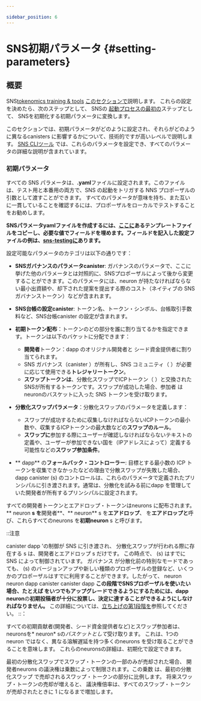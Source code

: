 ```yaml
---

sidebar_position: 6
---
```

# SNS初期パラメータ {\#setting-parameters}

## 概要

[](https://wiki.internetcomputer.org/wiki/How-To:_SNS_tokenomics_configuration)SNS[tokenomics training & tools](https://wiki.internetcomputer.org/wiki/How-To:_SNS_tokenomics_configuration)
[このセクションで](./tokenomics-intro.md)説明します。 これらの設定を決めたら、次のステップとして、 SNSの
[起動プロセスの最初の](../launching/launch-steps-1proposal.md)ステップとして、 SNSを初期化する初期パラメータに変換します。

このセクションでは、初期パラメータがどのように設定され、それらがどのように異なるcanisters に影響するかについて、技術的ですが高いレベルで説明します。
[SNS CLIツール](https://github.com/dfinity/ic/tree/master/rs/sns/cli)
では、これらのパラメータを設定でき、すべてのパラメータの詳細な説明が含まれています。

### 初期パラメータ

すべての SNS パラメータは、**.yaml**ファイルに設定されます。このファイルは、テスト用と本番用の両方で、SNS の起動をトリガする NNS プロポーザルの引数として渡すことができます。
すべてのパラメータが意味を持ち、また互いに一貫していることを確認するには、プロポーザルをローカルでテストすることをお勧めします。

**SNSパラメータyamlファイルを作成するには、[ここに](https://github.com/dfinity/ic/blob/master/rs/sns/cli/sns_init_template.yaml)あるテンプレートファイルをコピーし、必要な値でフィールドを埋めます。フィールドを記入した設定ファイルの例は、[sns-testingに](https://github.com/dfinity/sns-testing/blob/main/example_sns_init.yaml)あります。**

設定可能なパラメータのカテゴリは以下の通りです：

- **SNSガバナンスのパラメータcanister**:
  ガバナンスのパラメータで、ここに挙げた他のパラメータとは対照的に、SNSプロポーザルによって後から変更することができます。このパラメータには、neuron が持たなければならない最小出資額や、却下された提案を提出する際のコスト（ネイティブの SNS ガバナンストークン）などが含まれます。

- **SNS台帳の設定canister**: トークン名、トークン・シンボル、台帳取引手数料など、SNS台帳canister の設定が含まれます。

- **初期トークン配布**：トークンのどの部分を誰に割り当てるかを指定できます。トークンは以下のバケットに分配できます：
  
  - **開発者**トークン：dapp のオリジナル開発者と
    シード資金提供者に割り当てられます。
  - SNS ガバナンス（canister ）が所有し、SNS コミュニティ（
    ）が必要に応じて使用できる**トレジャリートークン**。
  - **スワップトークンは**、分散化スワップでICPトークン（
    ）と交換されたSNSが所有するトークンです。スワップが成功した場合、参加者
    はneuronのバスケットに入った SNS トークンを受け取ります。

- **分散化スワップパラメータ**：分散化スワップのパラメータを定義します：
  
  - スワップが成功するために収集しなければならないICPトークンの最小数や、収集するICPトークンの最大数などの**スワップのルール**。
  - **スワップに**参加する際にユーザーが確認しなければならないテキストの定義や、ユーザーが参加できない国を（IPアドレスによって）定義する可能性などの**スワップ参加条件**。

- ** dapp** の**フォールバック・コントローラー**: 目標とする最小数の ICP トークンを収集できなかったなどの理由で分散スワップが失敗した場合、dapp canister (s) のコントロールは、これらのパラメータで定義されたプリンシパルに引き渡されます。通常は、分散化を試みる前にdapp を管理していた開発者が所有するプリンシパルに設定されます。

すべての開発者トークンとエアドロップ・トークンはneurons に配布されます。
** neuron **s を**開発者**、** neuron** s を**エアドロップ**、
を**エアドロップと**呼び、これらすべてのneurons を**初期neuron** s と呼びます。

::注意

 canister dapp 'の制御が SNS に引き渡され、 分散化スワップが行われる際に存在する s は、開発者とエアドロップ s だけです。 この時点で、  (s) はすでに SNS によって制御されています。 ガバナンス が分散化前の特別なモードであっても、 (s) のバージョンアップや新しい種類のプロポーザルの登録など、いくつかのプロポーザルはすでに利用することができます。したがって、
 neuron neuron
 dapp canister
 canister dapp
**この段階でSNSプロポーザルを使いたい場合、たとえば をいつでもアップグレードできるようにするためには、dapp neuron**の**初期投稿者が十分に投票し、決定に達することができるようにしなければなりません。**
この詳細については、[立ち上げの第1段階を](../launching/launch-summary-1proposal.md)参照してください。 ::：

すべての初期貢献者(開発者、シード資金提供者など)とスワップ参加者は、neuronsを* neuron* sの*バスケットとして*受け取ります。
これは、1つのneuron ではなく、異なる溶解遅延を持つ多くのneurons
を受け取ることができることを意味します。
これらのneuronsの詳細は、初期化で設定できます。

最初の分散化スワップでスワップ・トークンの一部のみが売却された場合、
開発者neurons の議決権は乗数によって制限されます。この乗数
は、最初の分散化スワップ
で売却されるスワップ・トークンの部分に比例します。
将来スワップ・トークンの売却が増えると、
議決権倍率は、すべてのスワップ・トークンが売却されたときに 1 になるまで増加します。

<!---

# SNS initial parameters {#setting-parameters}
## Overview
Typically, one would first decide on tokenomics and other configurations, 
for examples using the
[SNS tokenomics training & tools](https://wiki.internetcomputer.org/wiki/How-To:_SNS_tokenomics_configuration)
as described in [this section](./tokenomics-intro.md).
After deciding on these configurations, the next step is to
translate them into initial parameters that the SNS will be initialized 
as the [first step of the SNS launch process](../launching/launch-steps-1proposal.md).


This section explains on a technical, but high level, how initial parameters are set and how they affect different canisters.
The [SNS CLI tool](https://github.com/dfinity/ic/tree/master/rs/sns/cli)
allows you to set these parameters and includes detailed descriptions of all parameters.

### Initial parameters
All SNS parameters are set in a **.yaml** file that can then be passed as an argument to the NNS proposal that triggers the SNS launch, both for testing and in production. 
To make sure that all parameters make sense and are also consistent with each other, it is recommended to test the proposal locally.

**To create the SNS parameter yaml file, copy the template file found [here](https://github.com/dfinity/ic/blob/master/rs/sns/cli/sns_init_template.yaml) and fill in the fields with the desired values. An example configuration file with filled out fields can be found in [sns-testing](https://github.com/dfinity/sns-testing/blob/main/example_sns_init.yaml).**

These are the categories of parameters that can be set:
- **Parameters of the SNS governance canister**: these are parameters of the governance
that can, in contrast to the other parameters listed here, be changed later by SNS proposals. They include parameters such as the minimum stake that a neuron must have, or the cost (in the native SNS governance token) of submitting a proposal that is rejected.
   
- **Configurations in the SNS ledger canister:** this includes configurations of the SNS ledger canister such as the token name, token symbol, and the ledger transaction fee.

- **The initial token distribution**: this allows specifying which portion of tokens are allocated to whom. Tokens can be distributed to the following buckets:
   - **Developer tokens** that are appointed to the original developers of the dapp and 
      seed funders.
   - **Treasury tokens** that are owned by the SNS governance canister which can be
      spent by the SNS community according to their needs.
   - **Swap tokens** which are owned by the SNS swapped in exchange for ICP tokens
      in the decentralization swap. If the swap is successful, the participants
      will receive SNS tokens in a basket of neurons.
- **Decentralization swap parameters**: this defines the parameters of the decentralization swap: 
  - **Rules of the swap** such as the minimum number of ICP tokens that the swap must collect to be successful and the maximum number of ICP tokens that it will collect. 
  - **Conditions of swap participation** such as the definition of a text that must be confirmed by users when participating in the swap and the possibility to define countries from which users cannot participate (by IP addresses).
  
- **Fallback controllers of the dapp**: if a decentralization swap fails, for example because the targeted minimum number of ICP tokens could not be collected, the control of the dapp canister(s) is handed back to the principals defined in these parameters. Normally, this will be set to principals owned by the developers that controlled the dapp before the attempt to decentralize it.
      
All developer and airdrop tokens are distributed to neurons.
We call them **developer neurons** and **airdrop neurons**,
respectively, and refer to all these neurons as the **initial neurons**.

:::caution

The developer and airdrop neurons are the only neurons that exist when
the dapp's control is handed over to the SNS and during the
decentralization swap.
At this point, the dapp canister(s) are already controlled by the SNS.
Even though the governance canister is in a special pre-decentralization mode, some proposals can already be used, for example to upgrade the dapp canister(s) or to register new kinds of proposals. 
Therefore, **if you want to use SNS proposals at this stage, for example to ensure that the dapp can be upgraded at any time, you must make sure that enough of the initial neurons can vote to reach a decison.**
See [stage 1 of the launch](../launching/launch-summary-1proposal.md) for more details of this. 
:::

All initial contributors (developers, seed funders etc) and the swap participants receive their neurons as a *basket of neurons*.
This means that rather than one neuron, they can get many neurons 
with different dissolve delays. The details of these neurons can
be set in the initialization.

If only parts of the swap tokens are sold in the initial decentralization swap,
the developer neurons' voting power is restricted by a multiplier. This multiplier 
is proportional to the portion of swap tokens that are sold in the initial 
decentralization swap. As more of the swap tokens are sold in the future, the
voting power multiplier increases until it is 1 when all swap tokens have been
sold.


-->
